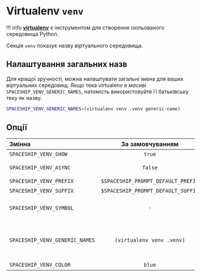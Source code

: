 # Virtualenv `venv`

!!! info
    [**virtualenv**](https://virtualenv.pypa.io) є інструментом для створення ізольованого середовища Python.

Секція `venv` показує назву віртуального середовища.

## Налаштування загальних назв

Для кращої зручності, можна налаштувати загальні імена для ваших віртуальних середовищ. Якщо тека virtualenv в _масиві_ `SPACESHIP_VENV_GENERIC_NAMES`, натомість використовуйте її батьківську теку як назву.

```zsh title=".zshrc"
SPACESHIP_VENV_GENERIC_NAMES=(virtualenv venv .venv generic-name)
```

## Опції

| Змінна                         |          За замовчуванням          | Пояснення                                                            |
|:------------------------------ |:----------------------------------:| -------------------------------------------------------------------- |
| `SPACESHIP_VENV_SHOW`          |               `true`               | Показати секцію                                                      |
| `SPACESHIP_VENV_ASYNC`         |              `false`               | Рендерити секцію асинхронно                                          |
| `SPACESHIP_VENV_PREFIX`        | `$SPACESHIP_PROMPT_DEFAULT_PREFIX` | Префікс секції                                                       |
| `SPACESHIP_VENV_SUFFIX`        | `$SPACESHIP_PROMPT_DEFAULT_SUFFIX` | Суфікс секції                                                        |
| `SPACESHIP_VENV_SYMBOL`        |                `·`                 | Символ, що відображається перед секцією                              |
| `SPACESHIP_VENV_GENERIC_NAMES` |     `(virtualenv venv .venv)`      | Звичайні назви тек. Батьківська тека буде використовуватися як назва |
| `SPACESHIP_VENV_COLOR`         |               `blue`               | Колір секції                                                         |
